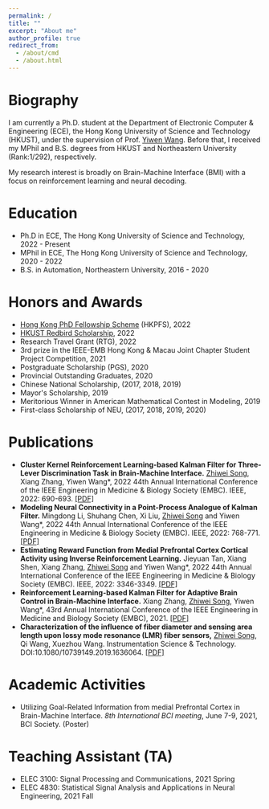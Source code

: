 ```yaml
---
permalink: /
title: ""
excerpt: "About me"
author_profile: true
redirect_from: 
  - /about/cmd
  - /about.html
---
```

Biography
======

I am currently a Ph.D. student at the Department of Electronic Computer & Engineering (ECE), the Hong Kong University of Science and Technology (HKUST), under the supervision of Prof. [Yiwen Wang](https://bmi.hkust.edu.hk/people.html). Before that, I received my MPhil and B.S. degrees from HKUST and Northeastern University (Rank:1/292), respectively.

My research interest is broadly on Brain-Machine Interface (BMI) with a focus on reinforcement learning and neural decoding.


Education
======
* Ph.D in ECE, The Hong Kong University of Science and Technology, 2022 - Present
* MPhil in ECE, The Hong Kong University of Science and Technology, 2020 - 2022
* B.S. in Automation, Northeastern University, 2016 - 2020

Honors and Awards
======
* [Hong Kong PhD Fellowship Scheme]((https://cerg1.ugc.edu.hk/hkpfs/index.html)) (HKPFS), 2022
* [HKUST Redbird Scholarship](https://news.hkust.edu.hk/news/hkust-redbird-phd-scholarship-program), 2022
* Research Travel Grant (RTG), 2022
* 3rd prize in the IEEE-EMB Hong Kong & Macau Joint Chapter Student Project Competition, 2021
* Postgraduate Scholarship (PGS), 2020
* Provincial Outstanding Graduates, 2020
* Chinese National Scholarship, (2017, 2018, 2019)
* Mayor's Scholarship, 2019
* Meritorious Winner in American Mathematical Contest in Modeling, 2019
* First-class Scholarship of NEU, (2017, 2018, 2019, 2020)

Publications
======
* **Cluster Kernel Reinforcement Learning-based Kalman Filter for Three-Lever Discrimination Task in Brain-Machine Interface.** 
<u>Zhiwei Song</u>, Xiang Zhang, Yiwen Wang*, 2022 44th Annual International Conference of the IEEE Engineering in Medicine & Biology Society (EMBC). IEEE, 2022: 690-693. [[PDF]](https://ieeexplore.ieee.org/stamp/stamp.jsp?arnumber=9871669)
* **Modeling Neural Connectivity in a Point-Process Analogue of Kalman Filter.** Mingdong Li, Shuhang Chen, Xi Liu, <u>Zhiwei Song</u> and Yiwen Wang*, 2022 44th Annual International Conference of the IEEE Engineering in Medicine & Biology Society (EMBC). IEEE, 2022: 768-771. [[PDF]](https://ieeexplore.ieee.org/stamp/stamp.jsp?arnumber=9871283)
* **Estimating Reward Function from Medial Prefrontal Cortex Cortical Activity using Inverse Reinforcement Learning.** Jieyuan Tan, Xiang Shen, Xiang Zhang, <u>Zhiwei Song</u> and Yiwen Wang*, 2022 44th Annual International Conference of the IEEE Engineering in Medicine & Biology Society (EMBC). IEEE, 2022: 3346-3349. [[PDF]](https://ieeexplore.ieee.org/stamp/stamp.jsp?arnumber=9871194)
* **Reinforcement Learning-based Kalman Filter for Adaptive Brain Control in Brain-Machine Interface.** Xiang Zhang, <u>Zhiwei Song</u>, Yiwen Wang*, 43rd Annual International Conference of the IEEE Engineering in Medicine and Biology Society (EMBC), 2021. [[PDF]](https://ieeexplore.ieee.org/stamp/stamp.jsp?arnumber=9629511)
* **Characterization of the influence of fiber diameter and sensing area length upon lossy mode resonance (LMR) fiber sensors,** <u>Zhiwei Song</u>, Qi Wang, Xuezhou Wang. Instrumentation Science & Technology. DOI:10.1080/10739149.2019.1636064. [[PDF]](https://www.tandfonline.com/doi/abs/10.1080/10739149.2019.1636064)

Academic Activities
======
* Utilizing Goal-Related Information from medial Prefrontal Cortex in Brain-Machine Interface. *8th International BCI meeting*, June 7-9, 2021, BCI Society. (Poster)

Teaching Assistant (TA)
======
* ELEC 3100: Signal Processing and  Communications, 2021 Spring
* ELEC 4830: Statistical Signal Analysis and Applications in Neural Engineering, 2021 Fall

